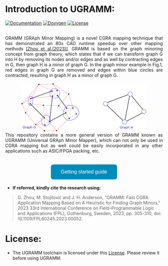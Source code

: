 # Introduction to UGRAMM:

[![Documentation](https://img.shields.io/badge/Documentation-UGRAMM-blue)](https://universalgramm.github.io/)
[![Doxygen](https://img.shields.io/badge/Doxygen-UGRAMM-orange)](https://universalgramm.github.io/UGRAMM/)
[![License](https://img.shields.io/badge/License-UGRAMM-blue)](https://github.com/UniversalGRAMM/UGRAMM/blob/master/LICENSE)

<div style="text-align: justify;">
<br> GRAMM (GRAph Minor Mapping) is a novel CGRA mapping technique that has demonstrated an 80x CAD runtime speedup over other mapping methods <a href="https://ieeexplore.ieee.org/document/10296406">[Zhou et al.(2023)]</a>. GRAMM is based on the graph minoring concept from graph theory, which states that if we can transform graph G into H by removing its nodes and/or edges and as well by contracting edges in G, then graph H is a minor of graph G. In the graph minor example in Fig.1, red edges in graph G are removed and edges within blue circles are contracted, resulting in graph H as a minor of graph G. <br> <br>
</div>

<div style="text-align: center;">
    <img src="assets/images/minor_example.png" style="width: 400px;">
</div>

<div style="text-align: justify;">
This repository contains a more general version of GRAMM known as UGRAMM (Universal GRAph Minor Mapper), which can not only be used in CGRA mapping but as well could be easily incorporated in any other applications such as ASIC/FPGA packing, etc. <br> <br>
</div>

<p align="center">
  <a href="https://universalgramm.github.io/getting-started" target="_blank">
    <button style="
      background-color: #008CBA;
      border: none;
      color: white;
      padding: 15px 32px;
      text-align: center;
      text-decoration: none;
      display: inline-block;
      font-size: 16px;
      margin: 4px 2px;
      cursor: pointer;
      border-radius: 8px;">
      Getting started guide
    </button>
  </a>
</p>

- <b> If referred, kindly cite the research using: </b> 
> G. Zhou, M. Stojilović and J. H. Anderson, "GRAMM: Fast CGRA Application Mapping Based on A Heuristic for Finding Graph Minors," 2023 33rd International Conference on Field-Programmable Logic and Applications (FPL), Gothenburg, Sweden, 2023, pp. 305-310, doi: 10.1109/FPL60245.2023.00052.

# License:

- The UGRAMM toolchain is licensed under this [License](https://github.com/UniversalGRAMM/UGRAMM/blob/master/LICENSE). Please review it before using UGRAMM.